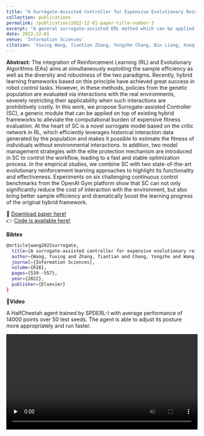 ```yaml
---
title: "A Surrogate-Assisted Controller for Expensive Evolutionary Reinforcement Learning"
collection: publications
permalink: /publication/2022-12-01-paper-title-number-3
excerpt: "A general surrogate-assisted ERL method which can be applied to existing hybrid frameworks to alleviate the computational burden of expensive fitness evaluation. <br/><img src='/assets/img/publication_preview/serl.jpg' width=300>"
date: 2022-12-01
venue: 'Information Sciences'
citation: 'Yuxing Wang, Tiantian Zhang, Yongzhe Chang, Bin Liang, Xueqian Wang, Bo Yuan'
---
```

**Abstract:** The integration of Reinforcement Learning (RL) and Evolutionary Algorithms (EAs) aims at simultaneously exploiting the sample efficiency as well as the diversity and robustness of the two paradigms. Recently, hybrid learning frameworks based on this principle have achieved great success in robot control tasks. However, in these methods, policies from the genetic population are evaluated via interactions with the real environments, severely restricting their applicability when such interactions are prohibitively costly. In this work, we propose Surrogate-assisted Controller (SC), a generic module that can be applied on top of existing hybrid frameworks to alleviate the computational burden of expensive fitness evaluation. At the heart of SC is a novel surrogate model based on the critic network in RL, which efficiently leverages historical interaction data generated by the population and makes it possible to estimate the fitness of individuals without environmental interactions. In addition, two model management strategies with the elite protection mechanism are introduced in SC to control the workflow, leading to a fast and stable optimization process. In the empirical studies, we combine SC with two state-of-the-art evolutionary reinforcement learning approaches to highlight its functionality and effectiveness. Experiments on six challenging continuous control benchmarks from the OpenAI Gym platform show that SC can not only significantly reduce the cost of interaction with the environment, but also bring better sample efficiency and dramatically boost the learning progress of the original hybrid framework.

&#x1F4C2; [Download paper here!](https://www.sciencedirect.com/science/article/abs/pii/S0020025522012658)<br />
&#x1F449; [Code is available here!](https://github.com/Yuxing-Wang-THU/Surrogate-assisted-ERL)<br />

**Bibtex**<br />
```bash
@article{wang2022surrogate,
  title={A surrogate-assisted controller for expensive evolutionary reinforcement learning},
  author={Wang, Yuxing and Zhang, Tiantian and Chang, Yongzhe and Wang, Xueqian and Liang, Bin and Yuan, Bo},
  journal={Information Sciences},
  volume={616},
  pages={539--557},
  year={2022},
  publisher={Elsevier}
}
```

&#x1F3A6;**Video**

A HalfCheetah agent trained by SPDERL-I with average performance of 14000 points over 50 test seeds. The agent is able to adjust its posture more appropriately and run faster.

<video id="video0" controls="" preload="none" width=510>
    <source id="0mp4" src="/assets/img/2.HalfCheetah_trained_by_SPDERL-I_14000.mp4" type="video/mp4">
</videos>